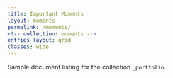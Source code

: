 ```yaml
---
title: Important Moments
layout: moments
permalink: /moments/
<!-- collection: moments -->
entries_layout: grid
classes: wide
---
```


Sample document listing for the collection `_portfolio`.
